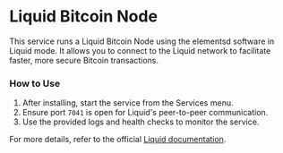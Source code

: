 # Liquid Bitcoin Node

This service runs a Liquid Bitcoin Node using the elementsd software in Liquid mode. It allows you to connect to the Liquid network to facilitate faster, more secure Bitcoin transactions.

### How to Use

1. After installing, start the service from the Services menu.
2. Ensure port `7041` is open for Liquid's peer-to-peer communication.
3. Use the provided logs and health checks to monitor the service.

For more details, refer to the official [Liquid documentation](https://elementsproject.org).
